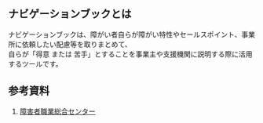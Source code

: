 ## ナビゲーションブックとは

ナビゲーションブックは、障がい者自らが障がい特性やセールスポイント、事業所に依頼したい配慮等を取りまとめて、  
自らが「得意 または 苦手」とすることを事業主や支援機関に説明する際に活用するツールです。

## 参考資料
1. [障害者職業総合センター](https://www.nivr.jeed.go.jp/center/report/support13.html)
